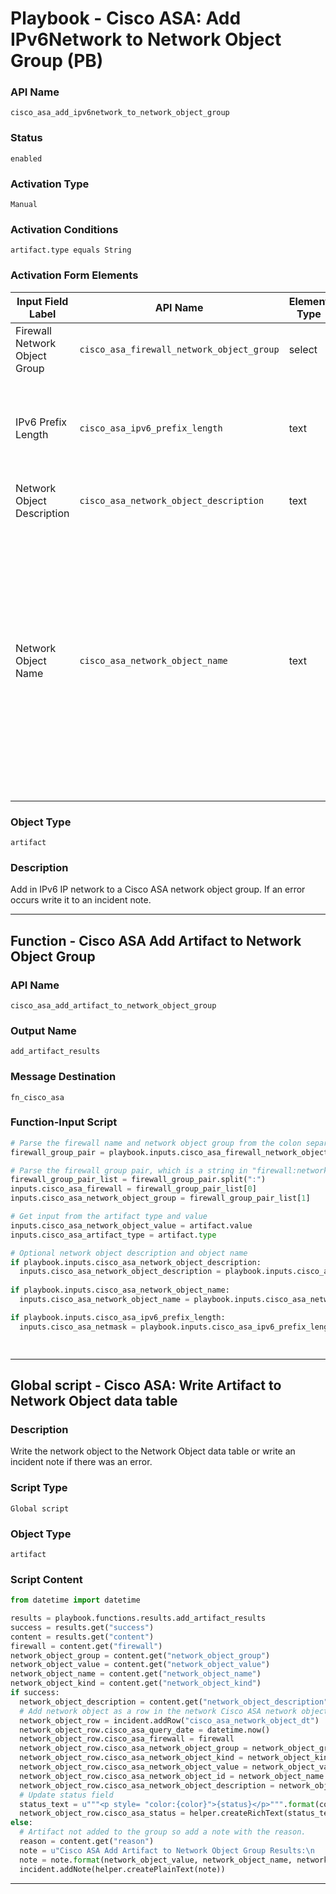 <!--
    DO NOT MANUALLY EDIT THIS FILE
    THIS FILE IS AUTOMATICALLY GENERATED WITH resilient-sdk codegen
    Generated with resilient-sdk v50.0.151
-->

# Playbook - Cisco ASA: Add IPv6Network to Network Object Group (PB)

### API Name
`cisco_asa_add_ipv6network_to_network_object_group`

### Status
`enabled`

### Activation Type
`Manual`

### Activation Conditions
`artifact.type equals String`

### Activation Form Elements
| Input Field Label | API Name | Element Type | Tooltip | Requirement |
| ----------------- | -------- | ------------ | ------- | ----------- |
| Firewall Network Object Group | `cisco_asa_firewall_network_object_group` | select | - | Always |
| IPv6 Prefix Length | `cisco_asa_ipv6_prefix_length` | text | Prefix length in bits (greater than 8 and less than or equal to 128). | Always |
| Network Object Description | `cisco_asa_network_object_description` | text | - | Optional |
| Network Object Name | `cisco_asa_network_object_name` | text | Objects must have unique names that are limited to 64 characters, including letters and numbers. Space and these special characters: .!@#$%^&()-_{} are NOT permitted.  Object names are case-sensitive. | Optional |

### Object Type
`artifact`

### Description
Add in IPv6 IP network to a Cisco ASA network object group.  If an error occurs write it to an incident note.


---
## Function - Cisco ASA Add Artifact to Network Object Group

### API Name
`cisco_asa_add_artifact_to_network_object_group`

### Output Name
`add_artifact_results`

### Message Destination
`fn_cisco_asa`

### Function-Input Script
```python
# Parse the firewall name and network object group from the colon separated string
firewall_group_pair = playbook.inputs.cisco_asa_firewall_network_object_group

# Parse the firewall group pair, which is a string in "firewall:network_object_group" format
firewall_group_pair_list = firewall_group_pair.split(":")
inputs.cisco_asa_firewall = firewall_group_pair_list[0]
inputs.cisco_asa_network_object_group = firewall_group_pair_list[1]

# Get input from the artifact type and value
inputs.cisco_asa_network_object_value = artifact.value
inputs.cisco_asa_artifact_type = artifact.type

# Optional network object description and object name
if playbook.inputs.cisco_asa_network_object_description:
  inputs.cisco_asa_network_object_description = playbook.inputs.cisco_asa_network_object_description
  
if playbook.inputs.cisco_asa_network_object_name:
  inputs.cisco_asa_network_object_name = playbook.inputs.cisco_asa_network_object_name

if playbook.inputs.cisco_asa_ipv6_prefix_length:
  inputs.cisco_asa_netmask = playbook.inputs.cisco_asa_ipv6_prefix_length

  
```

---

## Global script - Cisco ASA: Write Artifact to Network Object data table

### Description
Write the network object to the Network Object data table or write an incident note if there was an error.

### Script Type
`Global script`

### Object Type
`artifact`

### Script Content
```python
from datetime import datetime

results = playbook.functions.results.add_artifact_results
success = results.get("success")
content = results.get("content")
firewall = content.get("firewall")
network_object_group = content.get("network_object_group")
network_object_value = content.get("network_object_value")
network_object_name = content.get("network_object_name")
network_object_kind = content.get("network_object_kind")
if success:
  network_object_description = content.get("network_object_description")
  # Add network object as a row in the network Cisco ASA network objects data table
  network_object_row = incident.addRow("cisco_asa_network_object_dt")
  network_object_row.cisco_asa_query_date = datetime.now()
  network_object_row.cisco_asa_firewall = firewall
  network_object_row.cisco_asa_network_object_group = network_object_group
  network_object_row.cisco_asa_network_object_kind = network_object_kind
  network_object_row.cisco_asa_network_object_value = network_object_value
  network_object_row.cisco_asa_network_object_id = network_object_name
  network_object_row.cisco_asa_network_object_description = network_object_description  
  # Update status field
  status_text = u"""<p style= "color:{color}">{status}</p>""".format(color="green", status="Active")
  network_object_row.cisco_asa_status = helper.createRichText(status_text)
else:
  # Artifact not added to the group so add a note with the reason.
  reason = content.get("reason")
  note = u"Cisco ASA Add Artifact to Network Object Group Results:\n    Artifact value: {0}\n    Object Name: {1} \n    Object Kind: {2} was not added to Firewall: {3}, Network Object Group: {4}\n\n{5}"
  note = note.format(network_object_value, network_object_name, network_object_kind, firewall, network_object_group, reason)
  incident.addNote(helper.createPlainText(note))
```

---


